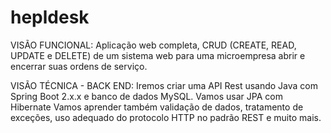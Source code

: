 # hepldesk
VISÃO FUNCIONAL: Aplicação web completa, CRUD (CREATE, READ, UPDATE e DELETE) de um sistema web para uma microempresa abrir e encerrar suas ordens de serviço. 

VISÃO TÉCNICA - BACK END:
Iremos criar uma API Rest usando Java com Spring Boot 2.x.x e banco de dados MySQL. Vamos usar JPA com Hibernate Vamos aprender também validação de dados, tratamento de exceções, uso adequado do protocolo HTTP no padrão REST e muito mais.
